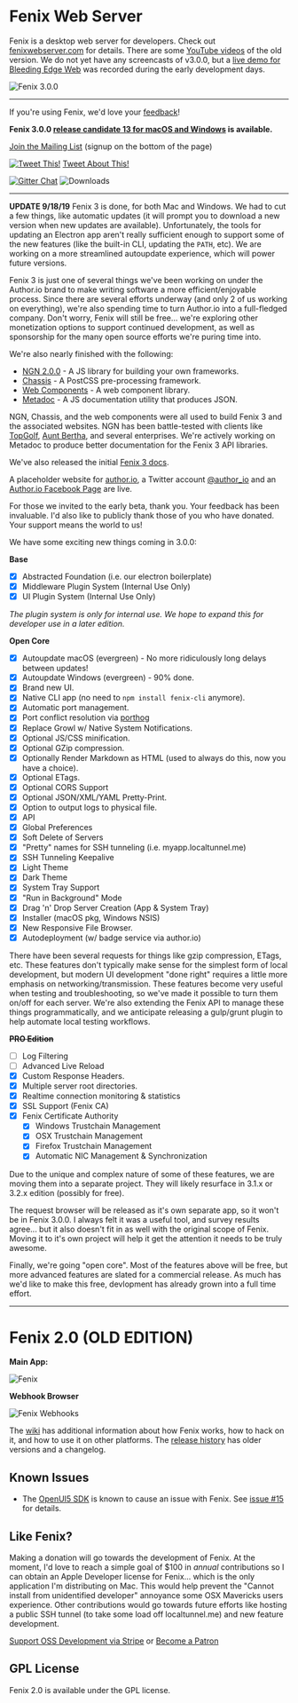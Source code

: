 # Fenix Web Server

Fenix is a desktop web server for developers. Check out [fenixwebserver.com](http://fenixwebserver.com) for details.
There are some [YouTube videos](http://www.youtube.com/playlist?list=PL6u9ibuk0pbM68hZONUq-vY39ByaXoJj-) of the old version. We do not yet have any screencasts of v3.0.0, but a [live demo for Bleeding Edge Web](https://www.youtube.com/watch?v=KsoNGVScd_c&t=5053s) was recorded during the early development days.

![Fenix 3.0.0](https://docs.fenixwebserver.com/assets/fenix-home.png)

---

If you're using Fenix, we'd love your [feedback](https://coreybutler.typeform.com/to/Vk0v2x)! 

**Fenix 3.0.0 [release candidate 13 for macOS and Windows](https://preview.fenixwebserver.com) is available.**

[Join the Mailing List](https://fenixwebserver.com) (signup on the bottom of the page)

[![Tweet This!](http://i.imgur.com/wWzX9uB.png)](https://twitter.com/intent/tweet?hashtags=nodejs&original_referer=http%3A%2F%2F127.0.0.1%3A91%2F&text=Check%20out%20Fenix%20Web%20Server!&tw_p=tweetbutton&url=http%3A%2F%2Fgithub.com%2Fcoreybutler%2Ffenix&via=goldglovecb) [Tweet About This!](https://twitter.com/intent/tweet?hashtags=nodejs&original_referer=http%3A%2F%2F127.0.0.1%3A91%2F&text=Check%20out%20Fenix%20Web%20Server!&tw_p=tweetbutton&url=http%3A%2F%2Fgithub.com%2Fcoreybutler%2Ffenix&via=goldglovecb)

[![Gitter Chat](https://badges.gitter.im/Join%20Chat.svg)](https://gitter.im/coreybutler/fenix?utm_source=badge&utm_medium=badge&utm_campaign=pr-badge&utm_content=badge)
![Downloads](https://img.shields.io/github/downloads/coreybutler/fenix/v3.0.0/total.svg)

---
**UPDATE 9/18/19**
Fenix 3 is done, for both Mac and Windows. We had to cut a few things, like automatic updates (it will prompt you to download a new version when new updates are available). Unfortunately, the tools for updating an Electron app aren't really sufficient enough to support some of the new features (like the built-in CLI, updating the `PATH`, etc). We are working on a more streamlined autoupdate experience, which will power future versions.

Fenix 3 is just one of several things we've been working on under the Author.io brand to make writing software a more efficient/enjoyable process. Since there are several efforts underway (and only 2 of us working on everything), we're also spending time to turn Author.io into a full-fledged company. Don't worry, Fenix will still be free... we're exploring other monetization options to support continued development, as well as sponsorship for the many open source efforts we're puring time into.

We're also nearly finished with the following:

- [NGN 2.0.0](https://github.com/ngnjs/ngn) - A JS library for building your own frameworks.
- [Chassis](https://github.com/ngn-chassis) - A PostCSS pre-processing framework.
- [Web Components](https://github.com/author-elements) - A web component library.
- [Metadoc](https://github.com/author/metadoc) - A JS documentation utility that produces JSON.

NGN, Chassis, and the web components were all used to build Fenix 3 and the associated websites. NGN has been battle-tested with clients like [TopGolf](https://topgolf.com), [Aunt Bertha](https://auntbertha.com), and several enterprises. We're actively working on Metadoc to produce better documentation for the Fenix 3 API libraries.

We've also released the initial [Fenix 3 docs](https://docs.fenixwebserver.com).

A placeholder website for [author.io](https://www.author.io), a Twitter account [@author_io](https://twitter.com/author_io) and an [Author.io Facebook Page](https://www.facebook.com/softwareauthor) are live.

For those we invited to the early beta, thank you. Your feedback has been invaluable. I'd also like to publicly thank those of you who have donated. Your support means the world to us!

We have some exciting new things coming in 3.0.0:

**Base**
- [x] Abstracted Foundation (i.e. our electron boilerplate)
- [x] Middleware Plugin System (Internal Use Only)
- [x] UI Plugin System (Internal Use Only)

_The plugin system is only for internal use. We hope to expand this for developer use in a later edition._

**Open Core**
- [x] Autoupdate macOS (evergreen) - No more ridiculously long delays between updates!
- [x] Autoupdate Windows (evergreen) - 90% done.
- [x] Brand new UI.
- [x] Native CLI app (no need to `npm install fenix-cli` anymore).
- [x] Automatic port management.
- [x] Port conflict resolution via [porthog](https://github.com/coreybutler/porthog)
- [x] Replace Growl w/ Native System Notifications.
- [x] Optional JS/CSS minification.
- [x] Optional GZip compression.
- [x] Optionally Render Markdown as HTML (used to always do this, now you have a choice).
- [x] Optional ETags.
- [x] Optional CORS Support
- [x] Optional JSON/XML/YAML Pretty-Print.
- [x] Option to output logs to physical file.
- [x] API
- [x] Global Preferences
- [x] Soft Delete of Servers
- [x] "Pretty" names for SSH tunneling (i.e. myapp.localtunnel.me)
- [x] SSH Tunneling Keepalive
- [x] Light Theme
- [x] Dark Theme
- [x] System Tray Support
- [x] "Run in Background" Mode
- [x] Drag 'n' Drop Server Creation (App & System Tray)
- [x] Installer (macOS pkg, Windows NSIS)
- [x] New Responsive File Browser.
- [x] Autodeployment (w/ badge service via author.io)

There have been several requests for things like gzip compression, ETags, etc. These features don't typically make sense for the simplest form of local development, but modern UI development "done right" requires a little more emphasis on networking/transmission. These features become very useful when testing and troubleshooting, so we've made it possible to turn them on/off for each server. We're also extending the Fenix API to manage these things programmatically, and we anticipate releasing a gulp/grunt plugin to help automate local testing workflows.

~~**PRO Edition**~~
- [ ] Log Filtering
- [ ] Advanced Live Reload
- [x] Custom Response Headers.
- [x] Multiple server root directories.
- [x] Realtime connection monitoring & statistics
- [x] SSL Support (Fenix CA)
- [x] Fenix Certificate Authority
  - [x] Windows Trustchain Management
  - [x] OSX Trustchain Management
  - [x] Firefox Trustchain Management
  - [x] Automatic NIC Management & Synchronization

Due to the unique and complex nature of some of these features, we are moving them into a separate project. They will likely resurface in 3.1.x or 3.2.x edition (possibly for free).

<!--![Fenix CA](https://s3.amazonaws.com/uploads.hipchat.com/94386/688041/UjgcuFFGwugcDk0/ssl.png)

![Fenix Firefox](https://s3.amazonaws.com/uploads.hipchat.com/94386/688041/08WgN6yT5e8sgUz/upload.png)-->

<!--Why yes, that _is_ a valid **self-signed** certificate without any annoying browser warnings/errors in Chrome and _Firefox_. Fenix CA automatically handles trust chains for OSX, Windows, and Firefox. It handles all SSL certificate creation/revocation automatically... so you don't have to do anything. It just works. Fenix will even monitor and automatically handle network changes, seamlessly supporting DHCP-assigned IP addresses or changing network conditions. This one's for you, digital nomads, coffeeshop heroes, train commuters, and spotty connectivity sufferers.-->

The request browser will be released as it's own separate app, so it won't be in Fenix 3.0.0. I always felt it was a useful tool, and survey results agree... but it also doesn't fit in as well with the original scope of Fenix. Moving it to it's own project will help it get the attention it needs to be truly awesome.

Finally, we're going "open core". Most of the features above will be free, but more advanced features are slated for a commercial release. As much has we'd like to make this free, devlopment has already grown into a full time effort.

---

# Fenix 2.0 (OLD EDITION)

**Main App:**

![Fenix](http://fenixwebserver.com/img/win32/banner_device.png)

**Webhook Browser**

![Fenix Webhooks](http://fenixwebserver.com/img/win32/bin.png)

The [wiki](https://github.com/coreybutler/fenix/wiki) has additional information about how Fenix works, how to hack on it,
and how to use it on other platforms.  The [release history](https://github.com/coreybutler/fenix/releases) has older versions and a changelog.

## Known Issues

- The [OpenUI5 SDK](http://openui5.hana.ondemand.com) is known to cause an issue with Fenix. See [issue #15](https://github.com/coreybutler/fenix/issues/15) for details.

## Like Fenix?

Making a donation will go towards the development of Fenix. At the moment, I'd love to reach a simple goal of $100 in  _annual_ contributions so I can obtain an Apple Developer license for Fenix... which is the only application I'm distributing on Mac. This would help prevent the "Cannot install from unidentified developer" annoyance some OSX Mavericks users experience. Other contributions would go towards future efforts like hosting a public SSH tunnel (to take some load off localtunnel.me) and new feature development.

[Support OSS Development via Stripe](https://coreybutler.typeform.com/to/ZY4pyp) or [Become a Patron](https://patreon.com/coreybutler)

## GPL License

Fenix 2.0 is available under the GPL license.
